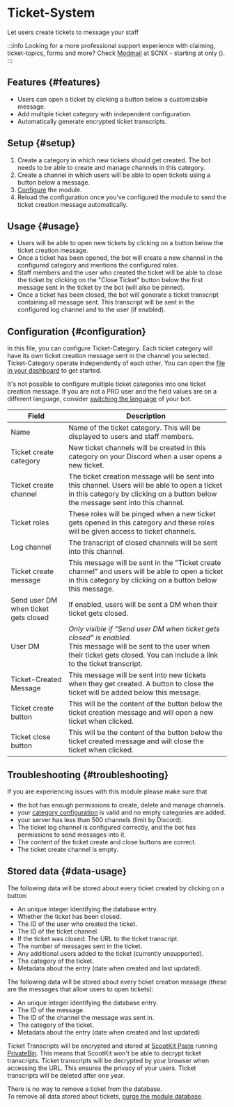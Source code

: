 # Ticket-System

Let users create tickets to message your staff

<ModuleOverview moduleName="tickets" />

:::info
Looking for a more professional support experience with claiming, ticket-topics, forms and more?
Check [Modmail](https://modmail.net) at SCNX - starting at
only <PlanPrice plan="ACTIVE_GUILD" type="MONTHLY"/> (<PlanPrice plan="ACTIVE_GUILD" type="YEARLY"/>).
:::

## Features {#features}

* Users can open a ticket by clicking a button below a customizable message.
* Add multiple ticket category with independent configuration.
* Automatically generate encrypted ticket transcripts.

## Setup {#setup}

1. Create a category in which new tickets should get created. The bot needs to be able to create and manage channels in
   this category.
2. Create a channel in which users will be able to open tickets using a button below a message.
3. [Configure](#configuration) the module.
4. Reload the configuration once you've configured the module to send the ticket creation message automatically.

## Usage {#usage}

* Users will be able to open new tickets by clicking on a button below the ticket creation message.
* Once a ticket has been opened, the bot will create a new channel in the configured category and mentions the
  configured roles.
* Staff members and the user who created the ticket will be able to close the ticket by clicking on the "Close Ticket"
  button below the first message sent in the ticket by the bot (will also be pinned).
* Once a ticket has been closed, the bot will generate a ticket transcript containing all message sent. This transcript
  will be sent
  in the configured log channel and to the user (if enabled).

## Configuration {#configuration}

In this file, you can configure Ticket-Category. Each ticket category will have its own ticket creation message sent in
the
channel you selected. Ticket-Category operate independently of each other. You can open
the [file in your dashboard](https://scnx.app/glink?page=bot/configuration?file=tickets|config) to get started.

It's not possible to configure multiple ticket categories into one ticket creation message. If you are not a PRO user
and the field values are on a different language,
consider [switching the language](./../../../scnx/guilds/bots#bot-language) of your bot.

| Field                                | Description                                                                                                                                                                                         |
|--------------------------------------|-----------------------------------------------------------------------------------------------------------------------------------------------------------------------------------------------------|
| Name                                 | Name of the ticket category. This will be displayed to users and staff members.                                                                                                                     |
| Ticket create category               | New ticket channels will be created in this category on your Discord when a user opens a new ticket.                                                                                                |
| Ticket create channel                | The ticket creation message will be sent into this channel. Users will be able to open a ticket in this category by clicking on a button below the message sent into this channel.                  |
| Ticket roles                         | These roles will be pinged when a new ticket gets opened in this category and these roles will be given access to ticket channels.                                                                  |
| Log channel                          | The transcript of closed channels will be sent into this channel.                                                                                                                                   |
| Ticket create message                | This message will be sent in the "Ticket create channel" and users will be able to open a ticket in this category by clicking on a button below this message.                                       |
| Send user DM when ticket gets closed | If enabled, users will be sent a DM when their ticket gets closed.                                                                                                                                  |
| User DM                              | <i>Only visible if "Send user DM when ticket gets closed" is enabled.</i><br/>This message will be sent to the user when their ticket gets closed. You can include a link to the ticket transcript. |
| Ticket-Created Message               | This message will be sent into new tickets when they get created. A button to close the ticket will be added below this message.                                                                    |
| Ticket create button                 | This will be the content of the button below the ticket creation message and will open a new ticket when clicked.                                                                                   |
| Ticket close button                  | This will be the content of the button below the ticket created message and will close the ticket when clicked.                                                                                     |

## Troubleshooting {#troubleshooting}

If you are experiencing issues with this module please make sure that

* the bot has enough permissions to create, delete and manage channels.
* your [category configuration](#configuration) is valid and no empty categories are added.
* your server has less than 500 channels (limit by Discord).
* The ticket log channel is configured correctly, and the bot has permissions to send messages into it.
* The content of the ticket create and close buttons are correct.
* The ticket create channel is empty.

## Stored data {#data-usage}

The following data will be stored about every ticket created by clicking on a button:

* An unique integer identifying the database entry.
* Whether the ticket has been closed.
* The ID of the user who created the ticket.
* The ID of the ticket channel.
* If the ticket was closed: The URL to the ticket transcript.
* The number of messages sent in the ticket.
* Any additional users added to the ticket (currently unsupported).
* The category of the ticket.
* Metadata about the entry (date when created and last updated).

The following data will be stored about every ticket creation message (these are the messages that allow users to open
tickets):

* An unique integer identifying the database entry.
* The ID of the message.
* The ID of the channel the message was sent in.
* The category of the ticket.
* Metadata about the entry (date when created and last updated)

Ticket Transcripts will be encrypted and stored at [ScootKit Paste](https://paste.scootkit.net)
running [PrivateBin](https://github.com/PrivateBin/PrivateBin). This means that ScootKit won't be able to decrypt ticket
transcripts. Ticket transcripts will be decrypted by your browser when accessing the URL. This ensures the privacy of
your users. Ticket transcripts will be deleted after one year.

There is no way to remove a ticket from the database.  
To remove all data stored about tickets, [purge the module database](./../../additional-features#reset-module-database).